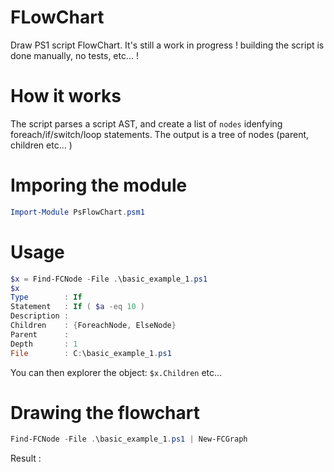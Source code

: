# FLowChart
Draw PS1 script FlowChart.
It's still a work in progress ! building the script is done manually, no tests, etc... !

# How it works
The script parses a script AST, and create a list of ``nodes`` idenfying foreach/if/switch/loop statements. The output is a tree of nodes (parent, children etc... )

# Imporing the module
```powershell
Import-Module PsFlowChart.psm1
```

# Usage
```powershell
$x = Find-FCNode -File .\basic_example_1.ps1
$x
Type        : If
Statement   : If ( $a -eq 10 )
Description :
Children    : {ForeachNode, ElseNode}
Parent      :
Depth       : 1
File        : C:\basic_example_1.ps1
```

You can then explorer the object: ``$x.Children`` etc...

# Drawing the flowchart
```powershell
Find-FCNode -File .\basic_example_1.ps1 | New-FCGraph
```
Result :

